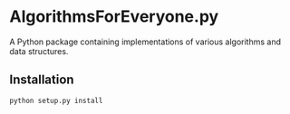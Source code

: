 # AlgorithmsForEveryone.py

A Python package containing implementations of various algorithms and data structures.

## Installation

```bash
python setup.py install